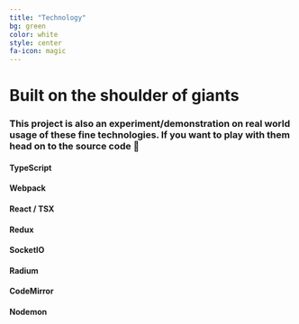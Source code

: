 ```yaml
---
title: "Technology"
bg: green
color: white
style: center
fa-icon: magic
---
```


# Built on the shoulder of giants

### This project is also an experiment/demonstration on real world usage of these fine technologies. If you want to play with them head on to the source code 🌹

#### TypeScript
#### Webpack
#### React / TSX
#### Redux
#### SocketIO
#### Radium
#### CodeMirror
#### Nodemon

